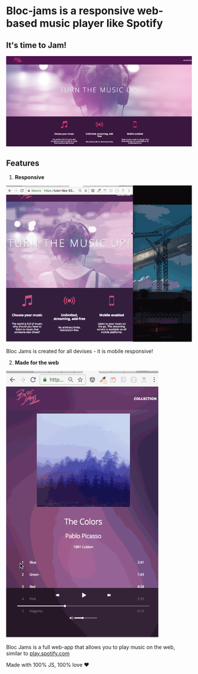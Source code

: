# Bloc-jams is a responsive web-based music player like Spotify
## It's time to Jam!


![main](/assets/images/bloc-jams-main-wide.png)

## Features

1. **Responsive**

![bloc-jams-responsive](/assets/images/bloc-jams-responsive.gif)

Bloc Jams is created for all devises - it is mobile responsive!

2. **Made for the web**

![bloc-jams-music-player-demo](/assets/images/bloc-jams-music-player-demo.gif)

Bloc Jams is a full web-app that allows you to play music on the web, similar to [play.spotify.com](https://play.spotify.com/)

Made with 100% JS, 100% love :hearts:
